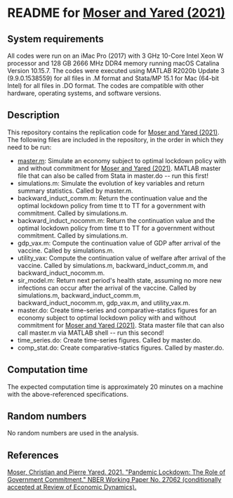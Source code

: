 # README for [Moser and Yared (2021)](https://www.nber.org/papers/w27062)


## System requirements

All codes were run on an iMac Pro (2017) with 3 GHz 10-Core Intel Xeon W processor and 128 GB 2666 MHz DDR4 memory running macOS Catalina Version 10.15.7. The codes were executed using MATLAB R2020b Update 3 (9.9.0.1538559) for all files in .M format and Stata/MP 15.1 for Mac (64-bit Intel) for all files in .DO format. The codes are compatible with other hardware, operating systems, and software versions.


## Description

This repository contains the replication code for [Moser and Yared (2021)](https://www.nber.org/papers/w27062). The following files are included in the repository, in the order in which they need to be run:

- [master.m](master.m): Simulate an economy subject to optimal lockdown policy with and without commitment for [Moser and Yared (2021)](https://www.nber.org/papers/w27062). MATLAB master file that can also be called from Stata in master.do -- run this first!
- simulations.m: Simulate the evolution of key variables and return summary statistics. Called by master.m.
- backward_induct_comm.m: Return the continuation value and the optimal lockdown policy from time tt to TT for a government with commitment. Called by simulations.m.
- backward_induct_nocomm.m: Return the continuation value and the optimal lockdown policy from time tt to TT for a government without commitment. Called by simulations.m.
- gdp_vax.m: Compute the continuation value of GDP after arrival of the vaccine. Called by simulations.m.
- utility_vax: Compute the continuation value of welfare after arrival of the vaccine. Called by simulations.m, backward_induct_comm.m, and backward_induct_nocomm.m.
- sir_model.m: Return next period's health state, assuming no more new infections can occur after the arrival of the vaccine. Called by simulations.m, backward_induct_comm.m, backward_induct_nocomm.m, gdp_vax.m, and utility_vax.m.
- master.do: Create time-series and comparative-statics figures for an economy subject to optimal lockdown policy with and without commitment for [Moser and Yared (2021)](https://www.nber.org/papers/w27062). Stata master file that can also call master.m via MATLAB shell -- run this second!
- time_series.do: Create time-series figures. Called by master.do.
- comp_stat.do: Create comparative-statics figures. Called by master.do.


## Computation time

The expected computation time is approximately 20 minutes on a machine with the above-referenced specifications.


## Random numbers

No random numbers are used in the analysis.


## References

[Moser, Christian and Pierre Yared. 2021. "Pandemic Lockdown: The Role of Government Commitment." NBER Working Paper No. 27062 (conditionally accepted at Review of Economic Dynamics).](https://www.nber.org/papers/w27062)
